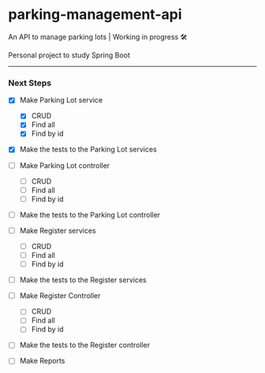 # parking-management-api
An API to manage parking lots | Working in progress 🛠️

Personal project to study Spring Boot

---
### Next Steps

- [x] Make Parking Lot service
    - [x] CRUD
    - [x] Find all
    - [x] Find by id
- [x] Make the tests to the Parking Lot services
- [ ] Make Parking Lot controller
    - [ ] CRUD
    - [ ] Find all
    - [ ] Find by id
- [ ] Make the tests to the Parking Lot controller
- [ ] Make Register services
    - [ ] CRUD
    - [ ] Find all
    - [ ] Find by id
- [ ] Make the tests to the Register services
- [ ] Make Register Controller
    - [ ] CRUD
    - [ ] Find all
    - [ ] Find by id
- [ ] Make the tests to the Register controller

- [ ] Make Reports
